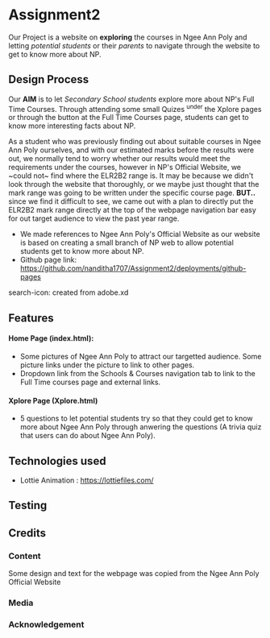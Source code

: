# Assignment2
Our Project is a website on **exploring** the courses in Ngee Ann Poly and letting _potential students_ or their _parents_ to navigate through the website to get to know more about NP. 

## Design Process
Our **AIM** is to let _Secondary School students_ explore more about NP's Full Time Courses. Through attending some small Quizes <sup>under</sup> the Xplore pages or through the button at the Full Time Courses page, students can get to know more interesting facts about NP.

As a student who was previously finding out about suitable courses in Ngee Ann Poly ourselves, and with our estimated marks before the results were out, we normally tend to worry whether our results would meet the requirements under the courses, however in NP's Official Website, we ~could not~ find where the ELR2B2 range is. It may be because we didn't look through the website that thoroughly, or we maybe just thought that the mark range was going to be written under the specific course page. **BUT..** since we find it difficult to see, we came out with a plan to directly put the ELR2B2 mark range directly at the top of the webpage navigation bar easy for out target audience to view the past year range. 

- We made references to Ngee Ann Poly's Official Website as our website is based on creating a small branch of NP web to allow potential students get to know more about NP.
- Github page link: https://github.com/nanditha1707/Assignment2/deployments/github-pages

search-icon: created from adobe.xd

## Features
#### Home Page (index.html): 
- Some pictures of Ngee Ann Poly to attract our targetted audience. Some picture links under the picture to link to other pages.
- Dropdown link from the Schools & Courses navigation tab to link to the Full Time courses page and external links.

#### Xplore Page (Xplore.html)
- 5 questions to let potential students try so that they could get to know more about Ngee Ann Poly through anwering the questions (A trivia quiz that users can do about Ngee Ann Poly).

## Technologies used
+ Lottie Animation : https://lottiefiles.com/
## Testing

## Credits

### Content
Some design and text for the webpage was copied from the Ngee Ann Poly Official Website

### Media

### Acknowledgement

